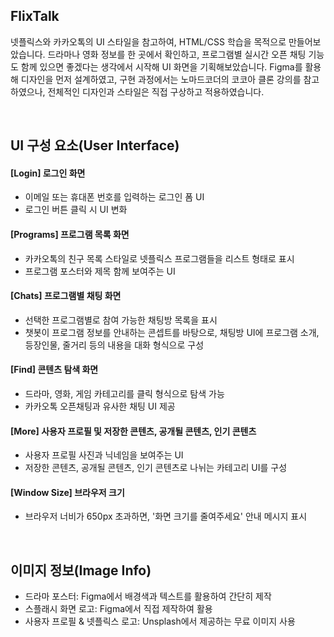 ## FlixTalk
넷플릭스와 카카오톡의 UI 스타일을 참고하여, HTML/CSS 학습을 목적으로 만들어보았습니다. 드라마나 영화 정보를 한 곳에서 확인하고, 프로그램별 실시간 오픈 채팅 기능도 함께 있으면 좋겠다는 생각에서 시작해 UI 화면을 기획해보았습니다. Figma를 활용해 디자인을 먼저 설계하였고, 구현 과정에서는 노마드코더의 코코아 클론 강의를 참고하였으나, 전체적인 디자인과 스타일은 직접 구상하고 적용하였습니다.

<br>

## UI 구성 요소(User Interface)
#### [Login] 로그인 화면
- 이메일 또는 휴대폰 번호를 입력하는 로그인 폼 UI
- 로그인 버튼 클릭 시 UI 변화
  
#### [Programs] 프로그램 목록 화면
- 카카오톡의 친구 목록 스타일로 넷플릭스 프로그램들을 리스트 형태로 표시
- 프로그램 포스터와 제목 함께 보여주는 UI

#### [Chats] 프로그램별 채팅 화면
- 선택한 프로그램별로 참여 가능한 채팅방 목록을 표시
- 챗봇이 프로그램 정보를 안내하는 콘셉트를 바탕으로, 채팅방 UI에 프로그램 소개, 등장인물, 줄거리 등의 내용을 대화 형식으로 구성

#### [Find] 콘텐츠 탐색 화면
- 드라마, 영화, 게임 카테고리를 클릭 형식으로 탐색 가능
- 카카오톡 오픈채팅과 유사한 채팅 UI 제공

#### [More] 사용자 프로필 및 저장한 콘텐츠, 공개될 콘텐츠, 인기 콘텐츠
- 사용자 프로필 사진과 닉네임을 보여주는 UI
- 저장한 콘텐츠, 공개될 콘텐츠, 인기 콘텐츠로 나뉘는 카테고리 UI를 구성

#### [Window Size] 브라우저 크기
- 브라우저 너비가 650px 초과하면, '화면 크기를 줄여주세요' 안내 메시지 표시

<br>

## 이미지 정보(Image Info)
- 드라마 포스터: Figma에서 배경색과 텍스트를 활용하여 간단히 제작
- 스플래시 화면 로고: Figma에서 직접 제작하여 활용
- 사용자 프로필 & 넷플릭스 로고: Unsplash에서 제공하는 무료 이미지 사용
